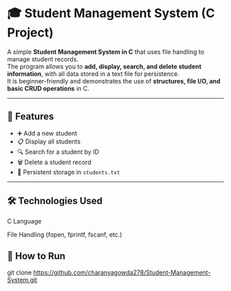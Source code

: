 # 🎓 Student Management System (C Project)

A simple **Student Management System in C** that uses file handling to manage student records.  
The program allows you to **add, display, search, and delete student information**, with all data stored in a text file for persistence.  
It is beginner-friendly and demonstrates the use of **structures, file I/O, and basic CRUD operations** in C.

---

## 🚀 Features
- ➕ Add a new student  
- 📋 Display all students  
- 🔍 Search for a student by ID  
- 🗑️ Delete a student record  
- 💾 Persistent storage in `students.txt`  

---

## 🛠️ Technologies Used

C Language

File Handling (fopen, fprintf, fscanf, etc.)

## 🚀 How to Run
git clone https://github.com/charanyagowda278/Student-Management-System.git



